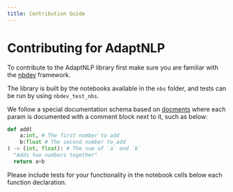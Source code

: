 ```yaml
---
title: Contribution Guide
---
```


# Contributing for AdaptNLP

To contribute to the AdaptNLP library first make sure you are familiar with the [nbdev](https://nbdev.fast.ai) framework. 

The library is built by the notebooks available in the `nbs` folder, and tests can be run by using `nbdev_test_nbs`.

We follow a special documentation schema based on [docments](https://fastcore.fast.ai/docments) where each param is documented with a comment block next to it, such as below:

```python
def add(
    a:int, # The first number to add
    b:float # The second number to add
) -> (int, float): # The sum of `a` and `b`
  "Adds two numbers together"
  return a+b
```

Please include tests for your functionality in the notebook cells below each function declaration.
